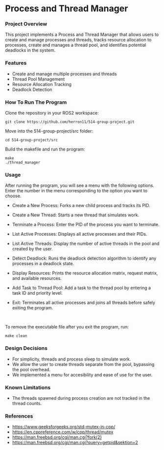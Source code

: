 # Process and Thread Manager

### Project Overview
This project implements a Process and Thread Manager that allows users to create and manage processes and threads, tracks resource allocation to processes, create and manages a thread pool, and identifies potential deadlocks in the system.

### Features
- Create and manage multiple processes and threads
- Thread Pool Management
- Resource Allocation Tracking
- Deadlock Detection


### How To Run The Program

Clone the repository in your ROS2 workspace:
```
git clone https://github.com/herron11/514-group-project.git
```
Move into the 514-group-project/src folder:
```
cd 514-group-project/src
```

Build the makefile and run the program:
```
make
./thread_manager
```

### Usage

After running the program, you will see a menu with the following options. Enter the number in the menu corresponding to the option you want to choose.

- Create a New Process: Forks a new child process and tracks its PID.

- Create a New Thread: Starts a new thread that simulates work.

- Terminate a Process: Enter the PID of the process you want to terminate.

- List Active Processes: Displays all active processes and their PIDs.

- List Active Threads: Display the number of active threads in the pool and created by the user.

- Detect Deadlock: Runs the deadlock detection algorithm to identify any processes in a deadlock state.
  
- Display Resources: Prints the resource allocation matrix, request matrix, and available resources.

- Add Task to Thread Pool: Add a task to the thread pool by entering a task ID and priority level. 

- Exit: Terminates all active processes and joins all threads before safely exiting the program.



</br>

To remove the executable file after you exit the program, run:
```
make clean
```
### Design Decisions
- For simplicity, threads and process sleep to simulate work.
- We allow the user to create threads separate from the pool, bypassing the pool overhead.
- We implemented a menu for accesibility and ease of use for the user.

### Known Limitations
- The threads spawned during process creation are not tracked in the thread counts.

### References
- https://www.geeksforgeeks.org/std-mutex-in-cpp/
- https://en.cppreference.com/w/cpp/thread/mutex
- https://man.freebsd.org/cgi/man.cgi?fork(2)
- https://man.freebsd.org/cgi/man.cgi?query=getpid&sektion=2

